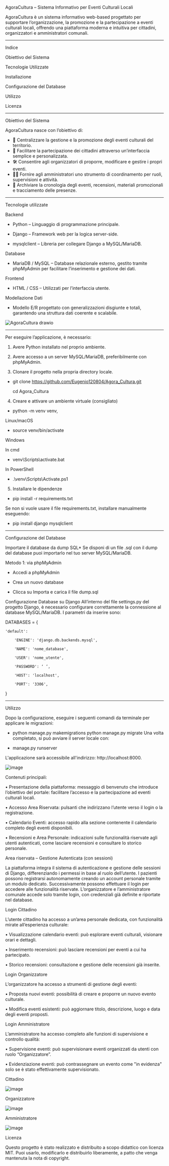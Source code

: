 AgoraCultura – Sistema Informativo per Eventi Culturali Locali

AgoraCultura è un sistema informativo web-based progettato per supportare l’organizzazione, la promozione e la partecipazione a eventi culturali locali, offrendo una piattaforma moderna e intuitiva per cittadini, organizzatori e amministratori comunali.

--------------------------------------------------------------------------------------------------------------------------------------------------------------------------------------------------------------------
Indice

Obiettivo del Sistema

Tecnologie Utilizzate

Installazione

Configurazione del Database

Utilizzo

Licenza

--------------------------------------------------------------------------------------------------------------------------------------------------------------------------------------------------------------------
Obiettivo del Sistema

AgoraCultura nasce con l’obiettivo di:
- 📅 Centralizzare la gestione e la promozione degli eventi culturali del territorio.
- 👥 Facilitare la partecipazione dei cittadini attraverso un’interfaccia semplice e personalizzata.
- 🛠 Consentire agli organizzatori di proporre, modificare e gestire i propri eventi.
- 🧑‍💼 Fornire agli amministratori uno strumento di coordinamento per ruoli, supervisioni e attività.
- 🧾 Archiviare la cronologia degli eventi, recensioni, materiali promozionali e tracciamento delle presenze.
--------------------------------------------------------------------------------------------------------------------------------------------------------------------------------------------------------------------
Tecnologie utilizzate


Backend

- Python – Linguaggio di programmazione principale.

- Django – Framework web per la logica server-side.

- mysqlclient – Libreria per collegare Django a MySQL/MariaDB.

Database
- MariaDB / MySQL – Database relazionale esterno, gestito tramite phpMyAdmin per facilitare l’inserimento e gestione dei dati.

Frontend
- HTML / CSS – Utilizzati per l’interfaccia utente.

Modellazione Dati
- Modello E/R progettato con generalizzazioni disgiunte e totali, garantendo una struttura dati coerente e scalabile.

![AgoraCultura drawio](https://github.com/user-attachments/assets/67c97d27-171c-472c-a1e0-946875757b26)

--------------------------------------------------------------------------------------------------------------------------------------------------------------------------------------------------------------------
Per eseguire l’applicazione, è necessario:

1. Avere Python installato nel proprio ambiente.

3. Avere accesso a un server MySQL/MariaDB, preferibilmente con phpMyAdmin.
   
5. Clonare il progetto nella propria directory locale.

- git clone https://github.com/Eugenio120804/Agora_Cultura.git

  cd Agora_Cultura

4. Creare e attivare un ambiente virtuale (consigliato)

- python -m venv venv,

Linux/macOS

- source venv/bin/activate

Windows

In cmd

- venv\Scripts\activate.bat

In PowerShell

- .\venv\Scripts\Activate.ps1

5. Installare le dipendenze

- pip install -r requirements.txt

Se non si vuole usare il file requirements.txt, installare manualmente eseguendo:

- pip install django mysqlclient

--------------------------------------------------------------------------------------------------------------------------------------------------------------------------------------------------------------------
Configurazione del Database

Importare il database da dump SQL* Se disponi di un file .sql con il dump del database puoi importarlo nel tuo server MySQL/MariaDB.

Metodo 1: via phpMyAdmin

- Accedi a phpMyAdmin

- Crea un nuovo database

- Clicca su Importa e carica il file dump.sql

Configurazione Database su Django All’interno del file settings.py del progetto Django, è necessario configurare correttamente la connessione al database MySQL/MariaDB. I parametri da inserire sono:

DATABASES = {

    'default': 
    
        'ENGINE': 'django.db.backends.mysql',
        
        'NAME': 'nome_database',
        
        'USER': 'nome_utente',
        
        'PASSWORD': ‘ ’,
        
        'HOST': 'localhost',
        
        'PORT': '3306',
}

--------------------------------------------------------------------------------------------------------------------------------------------------------------------------------------------------------------------
Utilizzo

Dopo la configurazione, eseguire i seguenti comandi da terminale per applicare le migrazioni:


- python manage.py makemigrations
  python manage.py migrate
Una volta completato, si può avviare il server locale con:

- manage.py runserver

L'applicazione sarà accessibile all'indirizzo: http://localhost:8000.

![image](https://github.com/user-attachments/assets/44e11b09-3932-4481-9640-3139fd480211)

Contenuti principali:

•	Presentazione della piattaforma: messaggio di benvenuto che introduce l’obiettivo del portale: facilitare l’accesso e la partecipazione ad eventi culturali locali.

•	Accesso Area Riservata: pulsanti che indirizzano l’utente verso il login o la registrazione.

•	Calendario Eventi: accesso rapido alla sezione contenente il calendario completo degli eventi disponibili.

•	Recensioni e Area Personale: indicazioni sulle funzionalità riservate agli utenti autenticati, come lasciare recensioni e consultare lo storico personale.



Area riservata – Gestione Autenticata (con sessioni)

La piattaforma integra il sistema di autenticazione e gestione delle sessioni di Django, differenziando i permessi in base al ruolo dell’utente. I pazienti possono registrarsi autonomamente creando un account personale tramite un modulo dedicato. Successivamente possono effettuare il login per accedere alle funzionalità riservate.
L’organizzatore e l’amministratore comunale accede solo tramite login, con credenziali già definite e riportate nel database.



Login Cittadino

L’utente cittadino ha accesso a un’area personale dedicata, con funzionalità mirate all’esperienza culturale:

•	Visualizzazione calendario eventi: può esplorare eventi culturali, visionare orari e dettagli.

•	Inserimento recensioni: può lasciare recensioni per eventi a cui ha partecipato.

•	Storico recensioni: consultazione e gestione delle recensioni già inserite.
 


Login Organizzatore

L’organizzatore ha accesso a strumenti di gestione degli eventi:

•	Proposta nuovi eventi: possibilità di creare e proporre un nuovo evento culturale.

•	Modifica eventi esistenti: può aggiornare titolo, descrizione, luogo e data degli eventi proposti.
 



Login Amministratore

L’amministratore ha accesso completo alle funzioni di supervisione e controllo qualità:

•	Supervisione eventi: può supervisionare eventi organizzati da utenti con ruolo “Organizzatore”.

•	Evidenziazione eventi: può contrassegnare un evento come "in evidenza" solo se è stato effettivamente supervisionato.
 


Cittadino

![image](https://github.com/user-attachments/assets/3456f905-1b1c-4516-9b13-3f1cf9392da5)



Organizzatore

![image](https://github.com/user-attachments/assets/255af1d1-5b4d-4df2-a691-65f8cfd6c83d)



Amministratore

![image](https://github.com/user-attachments/assets/c7d62eae-ad4b-416f-94eb-4d58b4f6ad75)



Licenza

Questo progetto è stato realizzato e distribuito a scopo didattico con licenza MIT. Puoi usarlo, modificarlo e distribuirlo liberamente, a patto che venga mantenuta la nota di copyright.




